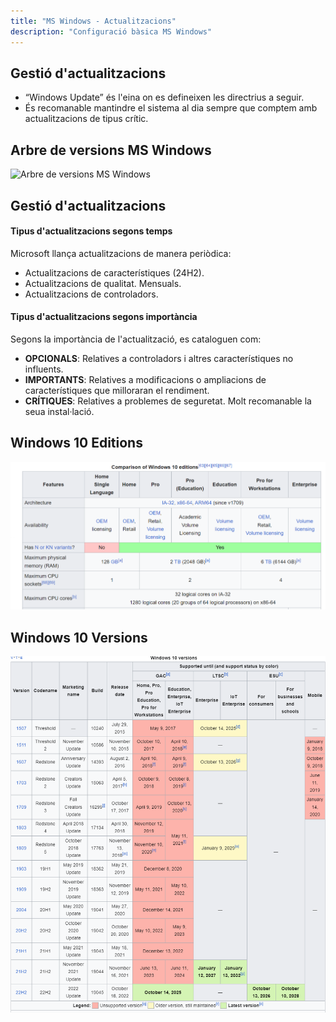 ```yaml
---
title: "MS Windows - Actualitzacions"  
description: "Configuració bàsica MS Windows"  
---
```


## Gestió d'actualitzacions

- “Windows Update” és l'eina on es defineixen les directrius a seguir.
- És recomanable mantindre el sistema al dia sempre que comptem amb actualitzacions de tipus crític.

## Arbre de versions MS Windows

![Arbre de versions MS Windows](https://upload.wikimedia.org/wikipedia/commons/thumb/e/ed/Windows_Version_History.svg/1280px-Windows_Version_History.svg.png "Arbre de versions MS Windows")

## Gestió d'actualitzacions

#### Tipus d'actualitzacions segons temps

Microsoft llança actualitzacions de manera periòdica:

- Actualitzacions de característiques (24H2).
- Actualitzacions de qualitat. Mensuals.
- Actualitzacions de controladors.

#### Tipus d'actualitzacions segons importància

Segons la importància de l'actualització, es cataloguen com:

- **OPCIONALS**: Relatives a controladors i altres característiques no influents.
- **IMPORTANTS**: Relatives a modificacions o ampliacions de característiques que milloraran el rendiment.
- **CRÍTIQUES**: Relatives a problemes de seguretat. Molt recomanable la seua instal·lació.

## Windows 10 Editions
![Windows´s editions](../../../../assets/ut2/window%20editions.png)

## Windows 10 Versions

![Windows´s versions](../../../../assets/ut2/window%20versions.png)